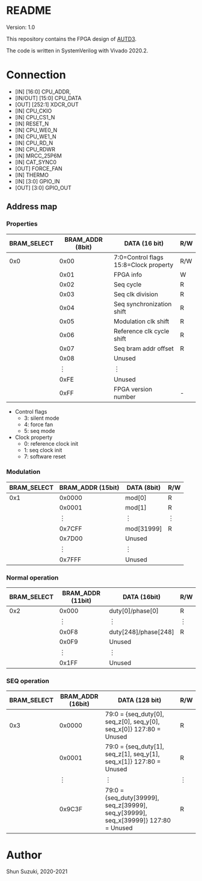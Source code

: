 # README

Version: 1.0

This repository contains the FPGA design of [AUTD3](https://hapislab.org/airborne-ultrasound-tactile-display?lang=en).

The code is written in SystemVerilog with Vivado 2020.2.

# Connection

* [IN] [16:0] CPU_ADDR,
* [IN/OUT] [15:0] CPU_DATA
* [OUT] [252:1] XDCR_OUT
* [IN] CPU_CKIO
* [IN] CPU_CS1_N
* [IN] RESET_N
* [IN] CPU_WE0_N
* [IN] CPU_WE1_N
* [IN] CPU_RD_N
* [IN] CPU_RDWR
* [IN] MRCC_25P6M
* [IN] CAT_SYNC0
* [OUT] FORCE_FAN
* [IN] THERMO
* [IN] [3:0] GPIO_IN
* [OUT] [3:0] GPIO_OUT

## Address map

### Properties

| BRAM_SELECT | BRAM_ADDR (8bit) | DATA (16 bit)                    | R/W |
|-------------|------------------|----------------------------------|-----|
| 0x0         | 0x00             | 7:0=Control flags<br>15:8=Clock property | R/W |
| 　          | 0x01             | FPGA info                         | W   |
| 　          | 0x02             | Seq cycle                         | R   |
| 　          | 0x03             | Seq clk division                  | R   |
| 　          | 0x04             | Seq synchronization shift         | R   |
| 　          | 0x05             | Modulation clk shift              | R   |
| 　          | 0x06             | Reference clk cycle shift         | R  |
| 　          | 0x07             | Seq bram addr offset	             | R  |
| 　          | 0x08             | Unused                           | 　  |
| 　          | ︙               | ︙                               | 　  |
| 　          | 0xFE             | Unused                           | 　  |
| 　          | 0xFF             | FPGA version number              | -   |

* Control flags
    * 3: silent mode
    * 4: force fan
    * 5: seq mode
* Clock property
    * 0: reference clock init
    * 1: seq clock init
    * 7: software reset

### Modulation

| BRAM_SELECT | BRAM_ADDR (15bit) | DATA (8bit) | R/W |
|-------------|-------------------|-------------|-----|
| 0x1         | 0x0000             | mod[0]      | R   |
| 　          | 0x0001             | mod[1]      | R   |
| 　          | ︙                | ︙          | ︙  |
| 　          | 0x7CFF             | mod[31999]   | R   |
| 　          | 0x7D00             | Unused      | 　  |
| 　          | ︙                | ︙          | 　  |
| 　          | 0x7FFF             | Unused      | 　  |

### Normal operation

| BRAM_SELECT | BRAM_ADDR (11bit) | DATA (16bit)        | R/W |
|-------------|-------------------|---------------------|-----|
| 0x2         | 0x000              | duty[0]/phase[0]     | R   |
| 　          | ︙                | ︙                  | ︙  |
| 　          | 0x0F8              | duty[248]/phase[248] | R   |
| 　          | 0x0F9              | Unused              | 　  |
| 　          | ︙                | ︙                  | 　  |
| 　          | 0x1FF              | Unused              | 　  |

### SEQ operation

| BRAM_SELECT | BRAM_ADDR (16bit) | DATA (128 bit)                                                                       | R/W |
|-------------|-------------------|--------------------------------------------------------------------------------------|-----|
| 0x3         | 0x0000            | 79:0 = {seq_duty[0], seq_z[0],   seq_y[0], seq_x[0]}      127:80 = Unused                 | R   |
| 　          | 0x0001            | 79:0 = {seq_duty[1], seq_z[1],   seq_y[1], seq_x[1]}      127:80 = Unused                 | R   |
| 　          | ︙                | ︙                                                                                   | ︙  |
| 　          | 0x9C3F            | 79:0 = {seq_duty[39999],   seq_z[39999], seq_y[39999], seq_x[39999]}      127:80 = Unused | R   |

# Author

Shun Suzuki, 2020-2021
